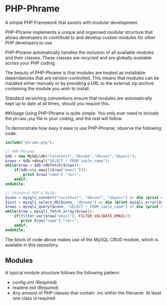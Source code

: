 # PHP-Phrame

A simple PHP Framework that assists with modular development.

PHP-Phrame implements a unique and organised modular structure that allows developers to contribute to and develop custom modules for other PHP developers to use.

PHP-Phrame automatically handles the inclusion of all available modules and their classes. These classes are recycled and are globally available across your PHP coding.

The beauty of PHP-Phrame is that modules are treated as installable dependancies that are version-controlled. This means that modules can be installed either manualy or by providing a URL to the external zip archive containing the module you wish to install.

Standard versioning conventions ensure that modules are automatically kept up to date at all times, should you require this.

##Usage
Using PHP-Phrame is quite simple. You only ever need to include the `phrame.php` file in your coding, and the rest will follow.

To demonstrate how easy it ease to use PHP-Phrame; observe the following code:
```php
include("phrame.php");

// PHP-Phrame
$db = new MySQL\db("localhost","dbname","dbuser","dbpass");
$rows = $db->dbsql("SELECT * FROM table_name");
while($row = $db->dbfetch($rows)):
    if($db->is_email($row["email"])):
        print $row["name"]."<br>";
    endif;
endwhile;

// Standard PHP & MySQL
$conn = mysqli_connect("localhost", "dbuser", "dbpass") or die (print mysqli_connect_error());
$init = mysqli_select_db($conn, "dbname") or die (print mysqli_error($conn));
$rows = mysqli_query($conn, "SELECT * FROM table_name") or die (print mysqli_error($conn));
while($row = mysqli_fetch_array($rows)):
    if(filter_var($row["email"], FILTER_VALIDATE_EMAIL)):
       print $row["name"]."<br>";
    endif;
endwhile;
```

The block of code above makes use of the MySQL CRUD module, which is availabe in this repository.

## Modules
A typical module structure follows the following pattern:
* config.xml (Required)
* readme.md (Required)
* Any amount of PHP classes that contain .inc within the filename. At least one class is required
